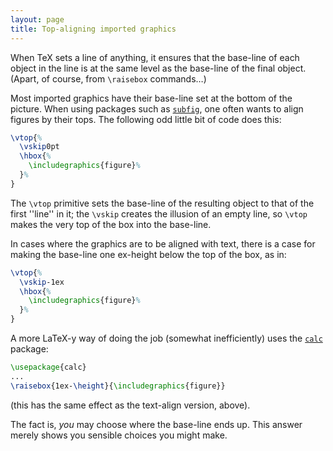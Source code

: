 ```yaml
---
layout: page
title: Top-aligning imported graphics
---
```


When TeX sets a line of anything, it ensures that the base-line of
each object in the line is at the same level as the base-line of the
final object.  (Apart, of course, from `\raisebox` commands&hellip;)

Most imported graphics have their base-line set at the bottom of the
picture.  When using packages such as [`subfig`](http://ctan.org/pkg/subfig), one often
wants to align figures by their tops.  The following odd little bit of
code does this:
```latex
\vtop{%
  \vskip0pt
  \hbox{%
    \includegraphics{figure}%
  }%
}
```
The `\vtop` primitive sets the base-line of the resulting object to
that of the first ''line'' in it; the `\vskip` creates the illusion
of an empty line, so `\vtop` makes the very top of the box into the
base-line.

In cases where the graphics are to be aligned with text, there is a
case for making the base-line one ex-height below the top of the box,
as in:
```latex
\vtop{%
  \vskip-1ex
  \hbox{%
    \includegraphics{figure}%
  }%
}
```
A more LaTeX-y way of doing the job (somewhat inefficiently) uses
the [`calc`](http://ctan.org/pkg/calc) package:
```latex
\usepackage{calc}
...
\raisebox{1ex-\height}{\includegraphics{figure}}
```
(this has the same effect as the text-align version, above).

The fact is, _you_ may choose where the base-line ends up.  This
answer merely shows you sensible choices you might make.

